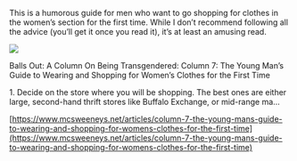 This is a humorous guide for men who want to go shopping for clothes in the women’s section for the first time. While I don’t recommend following all the advice (you’ll get it once you read it), it’s at least an amusing read.

[](https://www.mcsweeneys.net/articles/column-7-the-young-mans-guide-to-wearing-and-shopping-for-womens-clothes-for-the-first-time "Balls Out: A Column On Being Transgendered: Column 7: The Young Man’s Guide to Wearing and Shopping for Women’s Clothes for the First Time")

![](chair-white-b56c46cc6ff30c7d87e754d65dd4f170f7681164c08c91142962b746e0261e19.png)

Balls Out: A Column On Being Transgendered: Column 7: The Young Man’s Guide to Wearing and Shopping for Women’s Clothes for the First Time

1\. Decide on the store where you will be shopping. The best ones are either large, second-hand thrift stores like Buffalo Exchange, or mid-range ma…

[https://www.mcsweeneys.net/articles/column-7-the-young-mans-guide-to-wearing-and-shopping-for-womens-clothes-for-the-first-time](https://www.mcsweeneys.net/articles/column-7-the-young-mans-guide-to-wearing-and-shopping-for-womens-clothes-for-the-first-time)